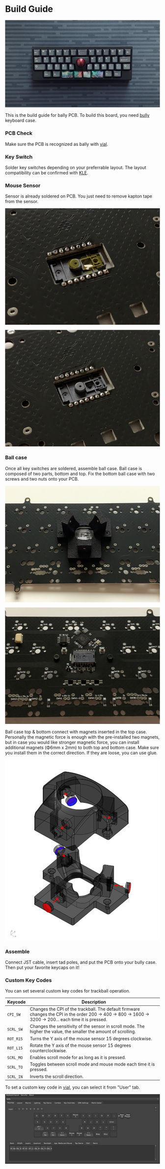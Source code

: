 # Build Guide

![bally_main01](/images/bally_01.jpg)

This is the build guide for bally PCB. To build this board, you need [bully](https://www.cbkbd.com/product/bully) keyboard case.


### PCB Check
Make sure the PCB is recognized as bally with [vial](https://vial.rocks/).


### Key Switch
Solder key switches depending on your preferrable layout. The layout compatibility can be confirmed with [KLE](http://www.keyboard-layout-editor.com/#/gists/894ef2fe3e99eaf345a3c4bc84bd3d9b).


### Mouse Sensor
Sensor is already soldered on PCB. You just need to remove kapton tape from the sensor.

![bally_bg_01](/images/bally_bg_01.jpg)

![bally_bg_02](/images/bally_bg_02.jpg)


### Ball case
Once all key switches are soldered, assemble ball case. Ball case is composed of two parts, bottom and top. Fix the bottom ball case with two screws and two nuts onto your PCB.

![bally_bg_03](/images/bally_bg_03.jpg)

![bally_bg_04](/images/bally_bg_04.jpg)

Ball case top & bottom connect with magnets inserted in the top case. Personally the magnetic force is enough with the pre-installed two magnets, but in case you would like stronger magnetic force, you can install additional magnets (Φ6mm x 2mm) to both top and bottom case. Make sure you install them in the correct direction. If they are loose, you can use glue.

![bally_bg_05](/images/bally_bg_05.jpg)

### Assemble
Connect JST cable, insert tad poles, and put the PCB onto your bully case. Then put your favorite keycaps on it!

### Custom Key Codes

  You can set several custom key codes for trackball operation.

  Keycode |Description
  ---------|-----------
  `CPI_SW`  |Changes the CPI of the trackball. The default firmware changes the CPI in the order 200 -> 400 -> 800 -> 1600 -> 3200 -> 200... each time it is pressed.
  `SCRL_SW` |Changes the sensitivity of the sensor in scroll mode. The higher the value, the smaller the amount of scrolling.
  `ROT_R15` |Turns the Y axis of the mouse sensor 15 degrees clockwise.
  `ROT_L15` |Rotate the Y axis of the mouse sensor 15 degrees counterclockwise.
  `SCRL_MO` |Enables scroll mode for as long as it is pressed.
  `SCRL_TO` |Toggles between scroll mode and mouse mode each time it is pressed.
  `SCRL_IN` |Inverts the scroll direction.

  To set a custom key code in [vial](https://vial.rocks/), you can select it from "User" tab.

  ![bally_bg_06](/images/bally_bg_06.jpg)
